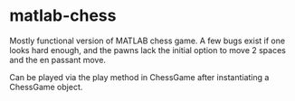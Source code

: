 # matlab-chess

Mostly functional version of MATLAB chess game. A few bugs exist if one looks hard enough, and the pawns lack the initial option to move 2 spaces and the en passant move.

Can be played via the play method in ChessGame after instantiating a ChessGame object.
